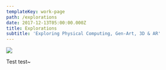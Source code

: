 ```yaml
---
templateKey: work-page
path: /explorations
date: 2017-12-13T05:00:00.000Z
title: Explorations
subtitle: 'Exploring Physical Computing, Gen-Art, 3D & AR'
---
```

![](/img/compainion_thumbnail.jpg)

Test test~
